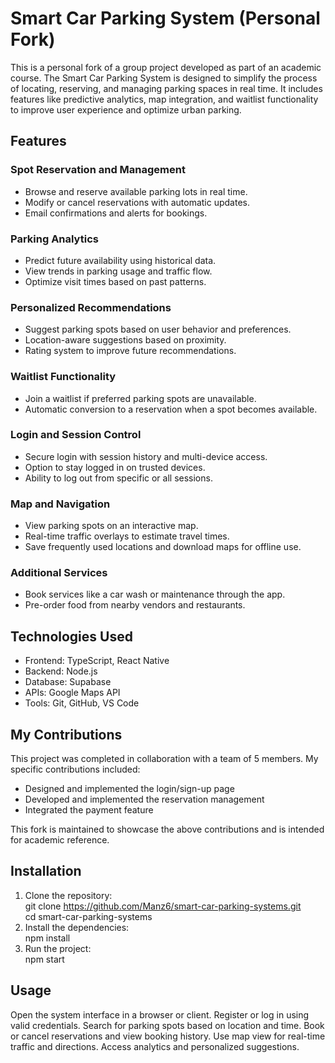 # Smart Car Parking System (Personal Fork)

This is a personal fork of a group project developed as part of an academic course. The Smart Car Parking System is designed to simplify the process of locating, reserving, and managing parking spaces in real time. It includes features like predictive analytics, map integration, and waitlist functionality to improve user experience and optimize urban parking.

## Features

### Spot Reservation and Management
- Browse and reserve available parking lots in real time.
- Modify or cancel reservations with automatic updates.
- Email confirmations and alerts for bookings.

### Parking Analytics
- Predict future availability using historical data.
- View trends in parking usage and traffic flow.
- Optimize visit times based on past patterns.

### Personalized Recommendations
- Suggest parking spots based on user behavior and preferences.
- Location-aware suggestions based on proximity.
- Rating system to improve future recommendations.

### Waitlist Functionality
- Join a waitlist if preferred parking spots are unavailable.
- Automatic conversion to a reservation when a spot becomes available.

### Login and Session Control
- Secure login with session history and multi-device access.
- Option to stay logged in on trusted devices.
- Ability to log out from specific or all sessions.

### Map and Navigation
- View parking spots on an interactive map.
- Real-time traffic overlays to estimate travel times.
- Save frequently used locations and download maps for offline use.

### Additional Services
- Book services like a car wash or maintenance through the app.
- Pre-order food from nearby vendors and restaurants.

## Technologies Used

- Frontend: TypeScript, React Native
- Backend: Node.js 
- Database: Supabase
- APIs: Google Maps API
- Tools: Git, GitHub, VS Code

## My Contributions

This project was completed in collaboration with a team of 5 members. My specific contributions included:
- Designed and implemented the login/sign-up page
- Developed and implemented the reservation management 
- Integrated the payment feature

This fork is maintained to showcase the above contributions and is intended for academic reference.

## Installation

1. Clone the repository:<br>
git clone https://github.com/Manz6/smart-car-parking-systems.git<br>
cd smart-car-parking-systems<br>
2. Install the dependencies:<br>
npm install<br>         
3. Run the project:<br>
npm start          

## Usage
Open the system interface in a browser or client.
Register or log in using valid credentials.
Search for parking spots based on location and time.
Book or cancel reservations and view booking history.
Use map view for real-time traffic and directions.
Access analytics and personalized suggestions.

